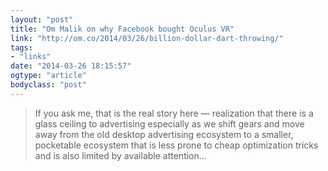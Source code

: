 ```yaml
---
layout: "post"
title: "Om Malik on why Facebook bought Oculus VR"
link: "http://om.co/2014/03/26/billion-dollar-dart-throwing/"
tags: 
- "links"
date: "2014-03-26 18:15:57"
ogtype: "article"
bodyclass: "post"
---
```


> If you ask me, that is the real story here — realization that there is a glass ceiling to advertising especially as we shift gears and move away from the old desktop advertising ecosystem to a smaller, pocketable ecosystem that is less prone to cheap optimization tricks and is also limited by available attention…